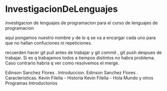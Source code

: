 InvestigacionDeLenguajes
========================

investigacion de lenguajes de programacion para el curso de lenguajes de programacion


aqui pongamos nuestro nombre y de lo q se va a encargar cada uno para que no hallan confuciones
ni repeticiones.


recuerden hacer git pull antes de trabajar y git commit , git push despues de trabajar.
Si es q trabajamos todos a tiempos distintos no habra problema. Caso contrario habria q ver como 
resolvemos el merge.

Edinson Sanchez Flores . Introduccion.
Edinson Sanchez Flores .  Caracteristicas.
Kevin Filella - Historia
Kevin Filella - Hola Mundo y otros Programas Introductorios
